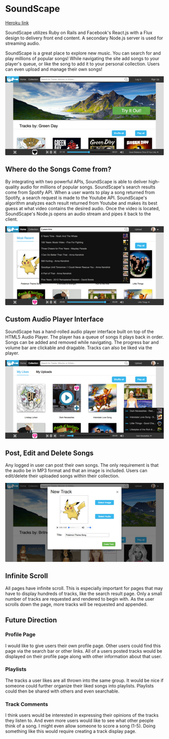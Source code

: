 # SoundScape

[Heroku link][heroku]

[heroku]: https://soundsscape.com

SoundScape utilizes Ruby on Rails and Facebook's React.js with a Flux design to delivery front end content. A secondary Node.js server is used for streaming audio.

SoundScape is a great place to explore new music. You can search for and play millions of popular songs! While navigating the site add songs to your player's queue, or like the song to add it to your personal collection. Users can even upload and manage their own songs!

![splash]

## Where do the Songs Come from?

By integrating with two powerful APIs, SoundScape is able to deliver high-quality audio for millions of popular songs. SoundScape's search results come from Spotify API. When a user wants to play a song returned from Spotify, a search request is made to the Youtube API. SoundScape's algorithm analyzes each result returned from Youtube and makes its best guess at what video contains the desired audio. Once the video is located, SoundScape's Node.js opens an audio stream and pipes it back to the client.

![search]

## Custom Audio Player Interface

SoundScape has a hand-rolled audio player interface built on top of the HTML5 Audio Player. The player has a queue of songs it plays back in order. Songs can be added and removed while navigating. The progress bar and volume bar are clickable and dragable. Tracks can also be liked via the player.

![like_player]

## Post, Edit and Delete Songs

Any logged in user can post their own songs. The only requirement is that the audio be in MP3 format and that an image is included. Users can edit/delete their uploaded songs within their collection.

![new]

## Infinite Scroll

All pages have infinite scroll. This is especially important for pages that may have to display hundreds of tracks, like the search result page. Only a small number of tracks are requested and rendered to begin with. As the user scrolls down the page, more tracks will be requested and appended.

## Future Direction

### Profile Page

I would like to give users their own profile page. Other users could find this page via the search bar or other links. All of a users posted tracks would be displayed on their profile page along with other information about that user.

### Playlists

The tracks a user likes are all thrown into the same group. It would be nice if someone could further organize their liked songs into playlists. Playlists could then be shared with others and even searchable.

### Track Comments

I think users would be interested in expressing their opinions of the tracks they listen to. And even more users would like to see what other people think of a song. I might even allow someone to score a song (1-5). Doing something like this would require creating a track display page.

[splash]: ./docs/screenshots/splash.jpg
[like_player]: ./docs/screenshots/like_player.jpg
[new]: ./docs/screenshots/new.jpg
[search]: ./docs/screenshots/search.jpg
